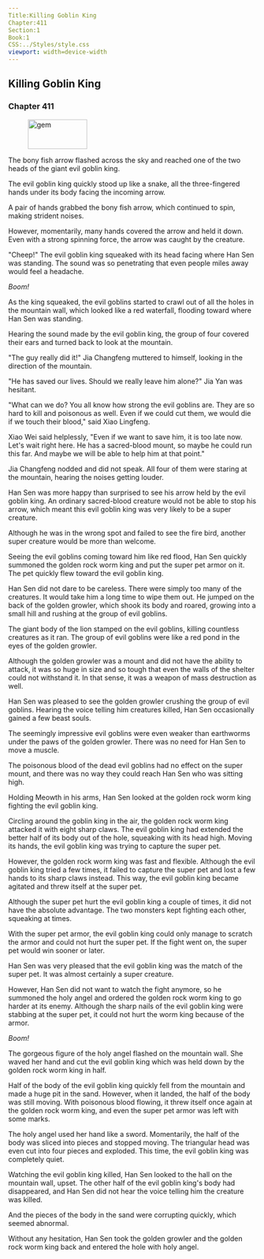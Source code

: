 ```yaml
---
Title:Killing Goblin King 
Chapter:411 
Section:1 
Book:1 
CSS:../Styles/style.css 
viewport: width=device-width
---
```

  
## Killing Goblin King
### Chapter 411
  
<figure>
	<img src="../Images/gem.gif" alt="gem" id="gem" width="120" height="60" />
</figure>
  

  
The bony fish arrow flashed across the sky and reached one of the two heads of the giant evil goblin king.

The evil goblin king quickly stood up like a snake, all the three-fingered hands under its body facing the incoming arrow.

A pair of hands grabbed the bony fish arrow, which continued to spin, making strident noises.

However, momentarily, many hands covered the arrow and held it down. Even with a strong spinning force, the arrow was caught by the creature.

"Cheep!" The evil goblin king squeaked with its head facing where Han Sen was standing. The sound was so penetrating that even people miles away would feel a headache.

*Boom!*

As the king squeaked, the evil goblins started to crawl out of all the holes in the mountain wall, which looked like a red waterfall, flooding toward where Han Sen was standing.

Hearing the sound made by the evil goblin king, the group of four covered their ears and turned back to look at the mountain.

"The guy really did it!" Jia Changfeng muttered to himself, looking in the direction of the mountain.

"He has saved our lives. Should we really leave him alone?" Jia Yan was hesitant.

"What can we do? You all know how strong the evil goblins are. They are so hard to kill and poisonous as well. Even if we could cut them, we would die if we touch their blood," said Xiao Lingfeng.

Xiao Wei said helplessly, "Even if we want to save him, it is too late now. Let's wait right here. He has a sacred-blood mount, so maybe he could run this far. And maybe we will be able to help him at that point."

Jia Changfeng nodded and did not speak. All four of them were staring at the mountain, hearing the noises getting louder.

Han Sen was more happy than surprised to see his arrow held by the evil goblin king. An ordinary sacred-blood creature would not be able to stop his arrow, which meant this evil goblin king was very likely to be a super creature.

Although he was in the wrong spot and failed to see the fire bird, another super creature would be more than welcome.

Seeing the evil goblins coming toward him like red flood, Han Sen quickly summoned the golden rock worm king and put the super pet armor on it. The pet quickly flew toward the evil goblin king.

Han Sen did not dare to be careless. There were simply too many of the creatures. It would take him a long time to wipe them out. He jumped on the back of the golden growler, which shook its body and roared, growing into a small hill and rushing at the group of evil goblins.

The giant body of the lion stamped on the evil goblins, killing countless creatures as it ran. The group of evil goblins were like a red pond in the eyes of the golden growler.

Although the golden growler was a mount and did not have the ability to attack, it was so huge in size and so tough that even the walls of the shelter could not withstand it. In that sense, it was a weapon of mass destruction as well.

Han Sen was pleased to see the golden growler crushing the group of evil goblins. Hearing the voice telling him creatures killed, Han Sen occasionally gained a few beast souls.

The seemingly impressive evil goblins were even weaker than earthworms under the paws of the golden growler. There was no need for Han Sen to move a muscle.

The poisonous blood of the dead evil goblins had no effect on the super mount, and there was no way they could reach Han Sen who was sitting high.

Holding Meowth in his arms, Han Sen looked at the golden rock worm king fighting the evil goblin king.

Circling around the goblin king in the air, the golden rock worm king attacked it with eight sharp claws. The evil goblin king had extended the better half of its body out of the hole, squeaking with its head high. Moving its hands, the evil goblin king was trying to capture the super pet.

However, the golden rock worm king was fast and flexible. Although the evil goblin king tried a few times, it failed to capture the super pet and lost a few hands to its sharp claws instead. This way, the evil goblin king became agitated and threw itself at the super pet.

Although the super pet hurt the evil goblin king a couple of times, it did not have the absolute advantage. The two monsters kept fighting each other, squeaking at times.

With the super pet armor, the evil goblin king could only manage to scratch the armor and could not hurt the super pet. If the fight went on, the super pet would win sooner or later.

Han Sen was very pleased that the evil goblin king was the match of the super pet. It was almost certainly a super creature.

However, Han Sen did not want to watch the fight anymore, so he summoned the holy angel and ordered the golden rock worm king to go harder at its enemy. Although the sharp nails of the evil goblin king were stabbing at the super pet, it could not hurt the worm king because of the armor.

*Boom!*

The gorgeous figure of the holy angel flashed on the mountain wall. She waved her hand and cut the evil goblin king which was held down by the golden rock worm king in half.

Half of the body of the evil goblin king quickly fell from the mountain and made a huge pit in the sand. However, when it landed, the half of the body was still moving. With poisonous blood flowing, it threw itself once again at the golden rock worm king, and even the super pet armor was left with some marks.

The holy angel used her hand like a sword. Momentarily, the half of the body was sliced into pieces and stopped moving. The triangular head was even cut into four pieces and exploded. This time, the evil goblin king was completely quiet.

Watching the evil goblin king killed, Han Sen looked to the hall on the mountain wall, upset. The other half of the evil goblin king's body had disappeared, and Han Sen did not hear the voice telling him the creature was killed.

And the pieces of the body in the sand were corrupting quickly, which seemed abnormal.

Without any hesitation, Han Sen took the golden growler and the golden rock worm king back and entered the hole with holy angel.